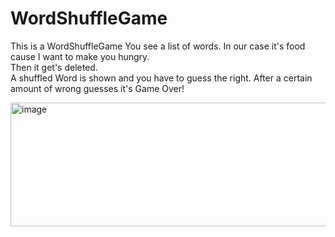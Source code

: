 # WordShuffleGame

This is a WordShuffleGame
You see a list of words. In our case it's food cause I want to make you hungry.<br>
Then it get's deleted.<br>
A shuffled Word is shown and you have to guess the right.
After a certain amount of wrong guesses it's Game Over!

<img width="762" height="198" alt="image" src="https://github.com/user-attachments/assets/82a4dcd4-d99e-42fe-a171-af74857104b4" />
